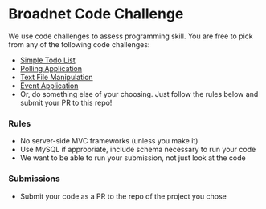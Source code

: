 # Broadnet Code Challenge
We use code challenges to assess programming skill. You are free to pick from any of the following code challenges:

* [Simple Todo List](https://github.com/BroadnetEngineering/TodoList "Simple Todo List")
* [Polling Application](https://github.com/BroadnetEngineering/PollingApp "Polling App")
* [Text File Manipulation](https://github.com/BroadnetEngineering/TextFiles "Text File Manipulation")
* [Event Application](https://github.com/BroadnetEngineering/EventApp "Event App")
* Or, do something else of your choosing. Just follow the rules below and submit your PR to this repo!

### Rules
* No server-side MVC frameworks (unless you make it)
* Use MySQL if appropriate, include schema necessary to run your code
* We want to be able to run your submission, not just look at the code

### Submissions
* Submit your code as a PR to the repo of the project you chose
